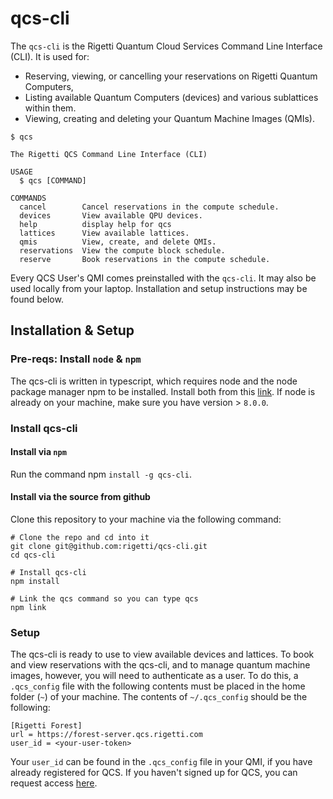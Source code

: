# qcs-cli

The `qcs-cli` is the Rigetti Quantum Cloud Services Command Line Interface (CLI). It is used for:

- Reserving, viewing, or cancelling your reservations on Rigetti Quantum Computers,
- Listing available Quantum Computers (devices) and various sublattices within them.
- Viewing, creating and deleting your Quantum Machine Images (QMIs).

```
$ qcs

The Rigetti QCS Command Line Interface (CLI)

USAGE
  $ qcs [COMMAND]

COMMANDS
  cancel        Cancel reservations in the compute schedule.
  devices       View available QPU devices.
  help          display help for qcs
  lattices      View available lattices.
  qmis          View, create, and delete QMIs.
  reservations  View the compute block schedule.
  reserve       Book reservations in the compute schedule.
```

Every QCS User's QMI comes preinstalled with the `qcs-cli`. It may also be
used locally from your laptop. Installation and setup instructions may be found below.

## Installation & Setup

### Pre-reqs: Install `node` & `npm`

The qcs-cli is written in typescript, which requires node and the node package manager npm to be
installed. Install both from this [link](https://nodejs.org/en/). If node is already on your
machine, make sure you have version > `8.0.0`.

### Install qcs-cli

#### Install via `npm`

Run the command npm `install -g qcs-cli`.

#### Install via the source from github

Clone this repository to your machine via the following command:

```
# Clone the repo and cd into it
git clone git@github.com:rigetti/qcs-cli.git
cd qcs-cli

# Install qcs-cli
npm install

# Link the qcs command so you can type qcs
npm link
```

### Setup

The qcs-cli is ready to use to view available devices and lattices. To book and view reservations
with the qcs-cli, and to manage quantum machine images, however, you will need to authenticate as a
user. To do this, a `.qcs_config` file with the following contents must be placed in the home folder
(`~`) of your machine. The contents of `~/.qcs_config` should be the following:

```
[Rigetti Forest]
url = https://forest-server.qcs.rigetti.com
user_id = <your-user-token>
```

Your `user_id` can be found in the `.qcs_config` file in your QMI, if you have already registered
for QCS. If you haven't signed up for QCS, you can request access
[here](https://qcs.rigetti.com/request-access).
